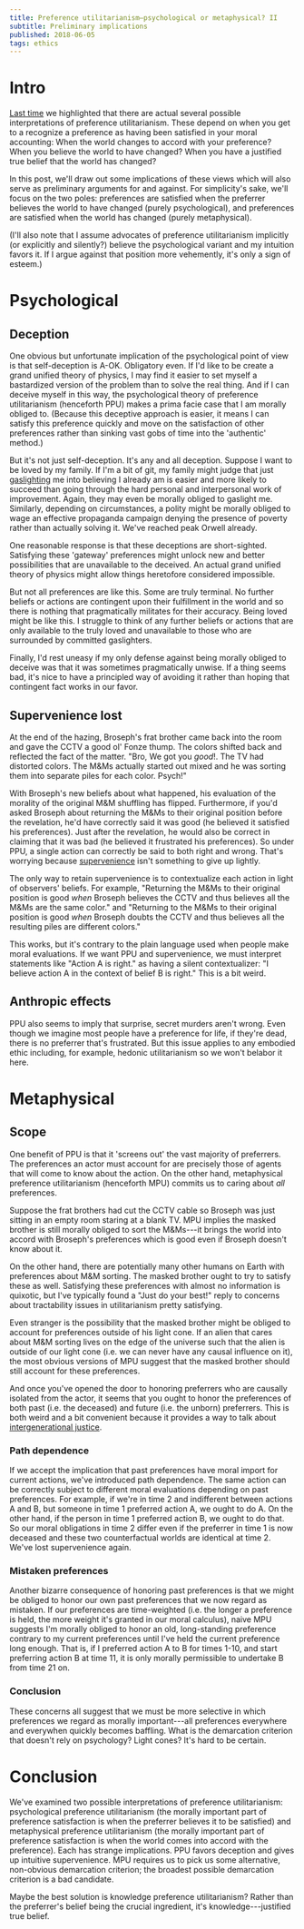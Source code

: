 ```yaml
---
title: Preference utilitarianism—psychological or metaphysical? II
subtitle: Preliminary implications
published: 2018-06-05
tags: ethics
---
```


# Intro

[Last time](/posts/preference-utilitarianism-psychological-metaphysical-i/) we highlighted that there are actual several possible interpretations of preference utilitarianism. These depend on when you get to a recognize a preference as having been satisfied in your moral accounting: When the world changes to accord with your preference? When you believe the world to have changed? When you have a justified true belief that the world has changed?

In this post, we'll draw out some implications of these views which will also serve as preliminary arguments for and against. For simplicity's sake, we'll focus on the two poles: preferences are satisfied when the preferrer believes the world to have changed (purely psychological), and preferences are satisfied when the world has changed (purely metaphysical).

(I'll also note that I assume advocates of preference utilitarianism implicitly (or explicitly and silently?) believe the psychological variant and my intuition favors it. If I argue against that position more vehemently, it's only a sign of esteem.)

# Psychological

## Deception

One obvious but unfortunate implication of the psychological point of view is that self-deception is A-OK. Obligatory even. If I'd like to be create a grand unified theory of physics, I may find it easier to set myself a bastardized version of the problem than to solve the real thing. And if I can deceive myself in this way, the psychological theory of preference utilitarianism (henceforth PPU) makes a prima facie case that I am morally obliged to. (Because this deceptive approach is easier, it means I can satisfy this preference quickly and move on the satisfaction of other preferences rather than sinking vast gobs of time into the 'authentic' method.)

<!--more-->

But it's not just self-deception. It's any and all deception. Suppose I want to be loved by my family. If I'm a bit of git, my family might judge that just [gaslighting](https://en.wikipedia.org/wiki/Gaslighting) me into believing I already am is easier and more likely to succeed than going through the hard personal and interpersonal work of improvement. Again, they may even be morally obliged to gaslight me. Similarly, depending on circumstances, a polity might be morally obliged to wage an effective propaganda campaign denying the presence of poverty rather than actually solving it. We've reached peak Orwell already.

One reasonable response is that these deceptions are short-sighted. Satisfying these 'gateway' preferences might unlock new and better possibilities that are unavailable to the deceived. An actual grand unified theory of physics might allow things heretofore considered impossible.

But not all preferences are like this. Some are truly terminal. No further beliefs or actions are contingent upon their fulfillment in the world and so there is nothing that pragmatically militates for their accuracy. Being loved might be like this. I struggle to think of any further beliefs or actions that are only available to the truly loved and unavailable to those who are surrounded by committed gaslighters.

Finally, I'd rest uneasy if my only defense against being morally obliged to deceive was that it was sometimes pragmatically unwise. If a thing seems bad, it's nice to have a principled way of avoiding it rather than hoping that contingent fact works in our favor.

## Supervenience lost

At the end of the hazing, Broseph's frat brother came back into the room and gave the CCTV a good ol' Fonze thump. The colors shifted back and reflected the fact of the matter. "Bro, We got you *good*!. The TV had distorted colors. The M&Ms actually started out mixed and he was sorting them into separate piles for each color. Psych!"

With Broseph's new beliefs about what happened, his evaluation of the morality of the original M&M shuffling has flipped. Furthermore, if you'd asked Broseph about returning the M&Ms to their original position before the revelation, he'd have correctly said it was good (he believed it satisfied his preferences). Just after the revelation, he would also be correct in claiming that it was bad (he believed it frustrated his preferences). So under PPU, a single action can correctly be said to both right and wrong. That's worrying because [supervenience](https://plato.stanford.edu/entries/supervenience-ethics/) isn't something to give up lightly.

The only way to retain supervenience is to contextualize each action in light of observers' beliefs. For example, "Returning the M&Ms to their original position is good *when* Broseph believes the CCTV and thus believes all the M&Ms are the same color." and "Returning to the M&Ms to their original position is good *when* Broseph doubts the CCTV and thus believes all the resulting piles are different colors."

This works, but it's contrary to the plain language used when people make moral evaluations. If we want PPU and supervenience, we must interpret statements like "Action A is right." as having a silent contextualizer: "I believe action A in the context of belief B is right." This is a bit weird.

## Anthropic effects

PPU also seems to imply that surprise, secret murders aren't wrong. Even though we imagine most people have a preference for life, if they're dead, there is no preferrer that's frustrated. But this issue applies to any embodied ethic including, for example, hedonic utilitarianism so we won't belabor it here.

# Metaphysical

## Scope

One benefit of PPU is that it 'screens out' the vast majority of preferrers. The preferences an actor must account for are precisely those of agents that will come to know about the action. On the other hand, metaphysical preference utilitarianism (henceforth MPU) commits us to caring about *all* preferences.

Suppose the frat brothers had cut the CCTV cable so Broseph was just sitting in an empty room staring at a blank TV. MPU implies the masked brother is still morally obliged to sort the M&Ms---it brings the world into accord with Broseph's preferences which is good even if Broseph doesn't know about it.

On the other hand, there are potentially many other humans on Earth with preferences about M&M sorting. The masked brother ought to try to satisfy these as well. Satisfying these preferences with almost no information is quixotic, but I've typically found a "Just do your best!" reply to concerns about tractability issues in utilitarianism pretty satisfying.

Even stranger is the possibility that the masked brother might be obliged to account for preferences outside of his light cone. If an alien that cares about M&M sorting lives on the edge of the universe such that the alien is outside of our light cone (i.e. we can never have any causal influence on it), the most obvious versions of MPU suggest that the masked brother should still account for these preferences.

And once you've opened the door to honoring preferrers who are causally isolated from the actor, it seems that you ought to honor the preferences of both past (i.e. the deceased) and future (i.e. the unborn) preferrers. This is both weird and a bit convenient because it provides a way to talk about [intergenerational justice](https://plato.stanford.edu/entries/justice-intergenerational/).

### Path dependence

If we accept the implication that past preferences have moral import for current actions, we've introduced path dependence. The same action can be correctly subject to different moral evaluations depending on past preferences. For example, if we're in time 2 and indifferent between actions A and B, but someone in time 1 preferred action A, we ought to do A. On the other hand, if the person in time 1 preferred action B, we ought to do that. So our moral obligations in time 2 differ even if the preferrer in time 1 is now deceased and these two counterfactual worlds are identical at time 2. We've lost supervenience again.

### Mistaken preferences

Another bizarre consequence of honoring past preferences is that we might be obliged to honor our own past preferences that we now regard as mistaken. If our preferences are time-weighted (i.e. the longer a preference is held, the more weight it's granted in our moral calculus), naive MPU suggests I'm morally obliged to honor an old, long-standing preference contrary to my current preferences until I've held the current preference long enough. That is, if I preferred action A to B for times 1-10, and start preferring action B at time 11, it is only morally permissible to undertake B from time 21 on.

### Conclusion

These concerns all suggest that we must be more selective in which preferences we regard as morally important---all preferences everywhere and everywhen quickly becomes baffling. What is the demarcation criterion that doesn't rely on psychology? Light cones? It's hard to be certain.

# Conclusion

We've examined two possible interpretations of preference utilitarianism: psychological preference utilitarianism (the morally important part of preference satisfaction is when the preferrer believes it to be satisfied) and metaphysical preference utilitarianism (the morally important part of preference satisfaction is when the world comes into accord with the preference). Each has strange implications. PPU favors deception and gives up intuitive supervenience. MPU requires us to pick us some alternative, non-obvious demarcation criterion; the broadest possible demarcation criterion is a bad candidate.

Maybe the best solution is knowledge preference utilitarianism? Rather than the preferrer's belief being the crucial ingredient, it's knowledge---justified true belief.
